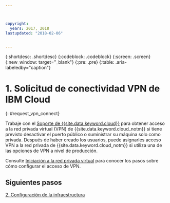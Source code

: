```yaml
---



copyright:
  years: 2017, 2018
lastupdated: "2018-02-06"


---
```


{:shortdesc: .shortdesc}
{:codeblock: .codeblock}
{:screen: .screen}
{:new_window: target="_blank"}
{:pre: .pre}
{:table: .aria-labeledby="caption"}

# 1. Solicitud de conectividad VPN de IBM Cloud
{: #request_vpn_connect}

Trabaje con el [Soporte de {{site.data.keyword.cloud}}](https://console.bluemix.net/docs/get-support/howtogetsupport.html#getting-customer-support) para obtener acceso a la red privada virtual (VPN) de {{site.data.keyword.cloud_notm}} si tiene previsto desactivar el puerto público o suministrar su máquina solo como privada. Después de haber creado los usuarios, puede asignarles acceso VPN a la red privada de {{site.data.keyword.cloud_notm}} si utiliza una de las opciones de VPN a nivel de producción.

Consulte [Iniciación a la red privada virtual](https://console.bluemix.net/docs/infrastructure/iaas-vpn/getting-started.html#getting-started-with-virtual-private-networking-vpn-) para conocer los pasos sobre cómo configurar el acceso de VPN.

## Siguientes pasos

  [2. Configuración de la infraestructura](/docs/infrastructure/sap-hana/hana-setting-up-infrastructure.html)
